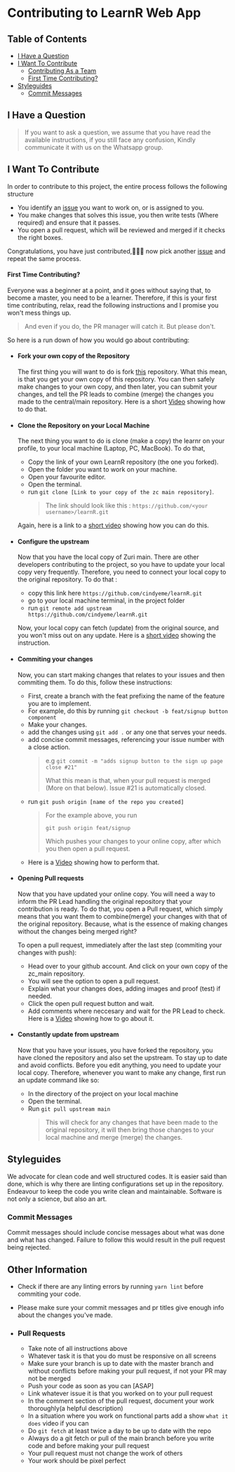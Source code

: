 
# Contributing to LearnR Web App

## Table of Contents

- [I Have a Question](#i-have-a-question)
- [I Want To Contribute](#i-want-to-contribute)
  - [Contributing As a Team](#contributing-as-a-team)
  - [First Time Contributing?](#first-time-contributing?)
- [Styleguides](#styleguides)
  - [Commit Messages](#commit-messages)

## I Have a Question

> If you want to ask a question, we assume that you have read the available instructions, if you still face any confusion, Kindly communicate it with us on the Whatsapp group.

## I Want To Contribute

In order to contribute to this project, the entire process follows the following structure

- You identify an [issue](https://github.com/cindyeme/learnR/issues) you want to work on, or is assigned to you.
- You make changes that solves this issue, you then write tests (Where required) and ensure that it passes.
- You open a pull request, which will be reviewed and merged if it checks the right boxes.

Congratulations, you have just contributed,🎉🎉🎉 now pick another [issue](https://github.com/cindyeme/learnR/issues) and repeat the same process.


#### First Time Contributing?

Everyone was a beginner at a point, and it goes without saying that, to become a master, you need to be a learner. Therefore, if this is your first time contributing, relax, read the following instructions and I promise you won't mess things up.

> And even if you do, the PR manager will catch it. But please don't.

So here is a run down of how you would go about contributing:

- #### Fork your own copy of the Repository

  The first thing you will want to do is fork [this](https://github.com/cindyeme/learnR) repository. What this mean, is that you get your own copy of this repository. You can then safely make changes to your own copy, and then later, you can submit your changes, and tell the PR leads to combine (merge) the changes you made to the central/main repository. Here is a short [Video](https://youtu.be/ATz2mZG78MU) showing how to do that.

- #### Clone the Repository on your Local Machine

  The next thing you want to do is clone (make a copy) the learnr on your profile, to your local machine (Laptop, PC, MacBook). To do that,

  - Copy the link of your own LearnR repository (the one you forked).
  - Open the folder you want to work on your machine.
  - Open your favourite editor.
  - Open the terminal.
  - run `git clone [Link to your copy of the zc main repository]`.
    > The link should look like this : `https://github.com/<your username>/learnR.git`

  Again, here is a link to a [short video](https://youtu.be/RXDja3ZkqZY) showing how you can do this.

- #### Configure the upstream

  Now that you have the local copy of Zuri main. There are other  developers contributing to the project, so you have to update your local copy very frequently. Therefore, you need to connect your local copy to the original repository. To do that :

  - copy this link here `https://github.com/cindyeme/learnR.git`
  - go to your local machine terminal, in the project folder
  - run `git remote add upstream https://github.com/cindyeme/learnR.git`

  Now, your local copy can fetch (update) from the original source, and you won't miss out on any update. Here is a [short video](https://youtu.be/EAMzEcg0EmY) showing the instruction.

- #### Commiting your changes

  Now, you can start making changes that relates to your issues and then commiting them. To do this, follow these instructions:

  - First, create a branch with the feat prefixing the name of the feature you are to implement.
  - For example, do this by running `git checkout -b feat/signup button component`
  - Make your changes.
  - add the changes using `git add .` or any one that serves your needs.
  - add concise commit messages, referencing your issue number with a close action.
    > e.g `git commit -m "adds signup button to the sign up page close #21"`
    >
    > What this mean is that, when your pull request is merged (More on that below). Issue #21 is automatically closed.
  - run `git push origin [name of the repo you created]`
    > For the example above, you run
    >
    > `git push origin feat/signup`
    >
    > Which pushes your changes to your online copy, after which you then open a pull request.
  - Here is a [Video](https://youtu.be/VY4-yw7dbY8) showing how to perform that.

- #### Opening Pull requests

  Now that you have updated your online copy. You will need a way to inform the PR Lead handling the original repository that your contribution is ready. To do that, you open a Pull request, which simply means that you want them to combine(merge) your changes with that of the original repository. Because, what is the essence of making changes without the changes being merged right?

  To open a pull request, immediately after the last step (commiting your changes with push):

  - Head over to your github account. And click on your own copy of the zc_main repository.
  - You will see the option to open a pull request.
  - Explain what your changes does, adding images and proof (test) if needed.
  - Click the open pull request button and wait.
  - Add comments where neccesary and wait for the PR Lead to check.
    Here is a [Video](https://youtu.be/3_LgvC0-Om4) showing how to go about it.

- #### Constantly update from upstream

  Now that you have your issues, you have forked the repository, you have cloned the repository and also set the upstream. To stay up to date and avoid conflicts. Before you edit anything, you need to update your local copy. Therefore, whenever you want to make any change, first run an update command like so:

  - In the directory of the project on your local machine
  - Open the terminal.
  - Run `git pull upstream main`
    > This will check for any changes that have been made to the original repository, it will then bring those changes to your local machine and merge (merge) the changes.

## Styleguides

We advocate for clean code and well structured codes. It is easier said than done, which is why there are linting configurations set up in the repository. Endeavour to keep the code you write clean and maintainable. Software is not only a science, but also an art.

### Commit Messages

Commit messages should include concise messages about what was done and what has changed. Failure to follow this would result in the pull request being rejected.

## Other Information

- Check if there are any linting errors by running `yarn lint` before commiting your code.
- Please make sure your commit messages and pr titles give enough info about the changes you've made.

- ### Pull Requests

  - Take note of all instructions above
  - Whatever task it is that you do must be responsive on all screens
  - Make sure your branch is up to date with the master branch and without conflicts before making your pull request, if not your PR may not be merged
  - Push your code as soon as you can [ASAP]
  - Link whatever issue it is that you worked on to your pull request
  - In the comment section of the pull request, document your work thoroughly(a helpful description)
  - In a situation where you work on functional parts add a show `what it does` video if you can
  - Do `git fetch` at least twice a day to be up to date with the repo
  - Always do a git fetch or pull of the main branch before you write code and before making your pull request
  - Your pull request must not change the work of others
  - Your work should be pixel perfect
